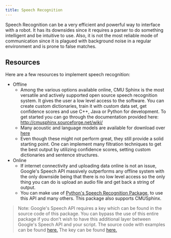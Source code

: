 ```yaml
---
title: Speech Recognition
---
```

Speech Recognition can be a very efficient and powerful way to interface with a robot. It has its downsides since it requires a parser to do something intelligent and be intuitive to use. Also, it is not the most reliable mode of communication since it is plagued with background noise in a regular environment and is prone to false matches.

## Resources
Here are a few resources to implement speech recognition:
- Offline
  - Among the various options available online, CMU Sphinx is the most versatile and actively supported open source speech recognition system. It gives the user a low level access to the software. You can create custom dictionaries, train it with custom data set, get confidence scores and use C++, Java or Python for development. To get started you can go through the documentation provided here: http://cmusphinx.sourceforge.net/wiki/
  - Many acoustic and language models are available for download over [here](https://sourceforge.net/projects/cmusphinx/files/Acoustic%20and%20Language%20Models/)
  - Even though these might not perform great, they still provide a solid starting point. One can implement many filtration techniques to get the best output by utilizing confidence scores, setting custom dictionaries and sentence structures.
- Online
  - If internet connectivity and uploading data online is not an issue, Google's Speech API massively outperforms any offline system with the only downside being that there is no low level access so the only thing you can do is upload an audio file and get back a string of output.
  - You can make use of [Python's Speech Recognition Package](https://pypi.python.org/pypi/SpeechRecognition/), to use this API and many others. This package also supports CMUSphinx.

> Note: Google's Speech API requires a key which can be found in the source code of this package. You can bypass the use of this entire package if you don't wish to have this additional layer between Google's Speech API and your script.
The source code with examples can be found [here.](https://github.com/Uberi/speech_recognition)
The key can be found [here.](https://github.com/Uberi/speech_recognition/blob/master/speech_recognition/__init__.py#L613)
